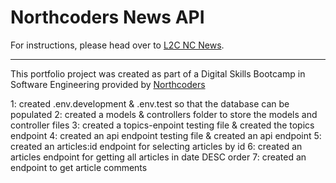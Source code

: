 # Northcoders News API

For instructions, please head over to [L2C NC News](https://l2c.northcoders.com/courses/be/nc-news).



--- 

This portfolio project was created as part of a Digital Skills Bootcamp in Software Engineering provided by [Northcoders](https://northcoders.com/)

1: created .env.development & .env.test so that the database can be populated
2: created a models & controllers folder to store the models and controller files
3: created a topics-enpoint testing file & created the topics endpoint
4: created an api endpoint testing file & created an api endpoint
5: created an articles:id endpoint for selecting articles by id
6: created an articles endpoint for getting all articles in date DESC order
7: created an endpoint to get article comments
